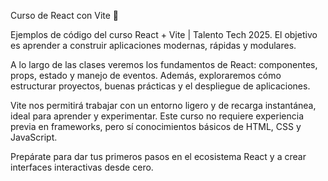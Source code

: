 Curso de React con Vite 🚀

Ejemplos de código del curso React + Vite | Talento Tech 2025.
El objetivo es aprender a construir aplicaciones modernas, rápidas y modulares.

A lo largo de las clases veremos los fundamentos de React: componentes, props, estado y manejo de eventos.
Además, exploraremos cómo estructurar proyectos, buenas prácticas y el despliegue de aplicaciones.

Vite nos permitirá trabajar con un entorno ligero y de recarga instantánea, ideal para aprender y experimentar.
Este curso no requiere experiencia previa en frameworks, pero sí conocimientos básicos de HTML, CSS y JavaScript.

Prepárate para dar tus primeros pasos en el ecosistema React y a crear interfaces interactivas desde cero.
